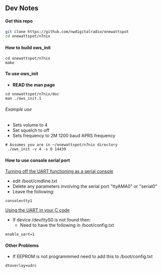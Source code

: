 ## Dev Notes
#### Get this repo

```bash
git clone https://github.com/nwdigitalradio/onewattspot
cd onewattspot/n7nix
```
#### How to build ows_init
```
cd onewattspot/n7nix
make
```
#### To use ows_init
* **READ the man page**
```
cd onewattspot/n7nix/doc
man ./ows_init.1
```
###### Example use
* Sets volume to 4
* Set squelch to off
* Sets frequency to 2M 1200 baud APRS frequency

```
# Assumes you are in ~/onewattspot/n7nix directory
 ./ows_init -v 4 -s 0 14439
```
#### How to use console serial port

[Turning off the UART functioning as a serial console](http://www.raspberry-projects.com/pi/pi-operating-systems/raspbian/io-pins-raspbian/uart-pins)
* edit /boot/cmdline.txt
* Delete any parameters involving the serial port "ttyAMA0" or "serial0"
* Leave the following:
```
console=tty1
```
[Using the UART in your C code](http://www.raspberry-projects.com/pi/programming-in-c/uart-serial-port/using-the-uart)

* If device /dev/ttyS0 is not found then:
  * Need to have the following in /boot/config.txt
```
enable_uart=1
```
#### Other Problems
* If EEPROM is not programmmed need to add this to /boot/config.txt
```
dtoverlay=udrc
```
